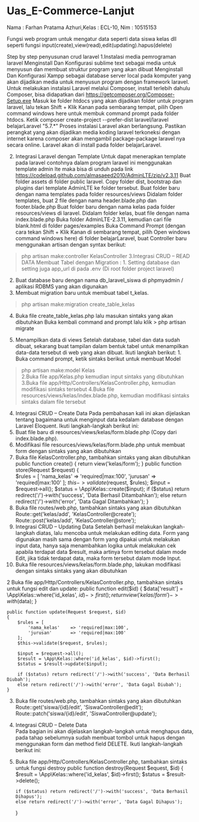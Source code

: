 # Uas_E-Commerce-Lanjut
Nama : Farhan Pratama Azhuri,Kelas : ECL-10, Nim : 10515153

Fungsi web program untuk mengatur data seperti data siswa kelas dll seperti fungsi input(create),view(read),edit(updating).hapus(delete)


Step by step penyusunan crud laravel
1.Instalasi media pemrograman laravel
Menginstall Dan Konfigurasi sublime text sebagai media untuk menyusun dan membuat struktur program yang akan dibuat 
Menginstall Dan Konfigurasi Xampp sebagai database server local pada komputer yang akan dijadikan media untuk menyusun program dengan framework laravel.
Untuk melakukan instalasi Laravel melalui Composer, install terlebih dahulu Composer, bisa didapatkan dari https://getcomposer.org/Composer-Setup.exe
Masuk ke folder htdocs yang akan dijadikan folder untuk program laravel, lalu tekan Shift + Klik Kanan pada sembarang tempat, pilih Open command windows here untuk membuk command prompt pada folder htdocs.
Ketik composer create-project --prefer-dist laravel/laravel belajarLaravel "5.7.*"
Proses instalasi Laravel akan berlangsung. Pastikan perangkat yang akan dijadikan media koding laravel terkoneksi dengan internet karena composer akan mengambil package-package laravel nya secara online. Laravel akan di install pada folder belajarLaravel. 


2. Integrasi Laravel dengan Template
Untuk dapat menerapkan template pada laravel contohnya dalam program laravel ini menggunakan template admin lte maka bisa di unduh pada link https://codeload.github.com/almasaeed2010/AdminLTE/zip/v2.3.11
Buat folder assets di folder public laravel. Copy folder dist, bootstrap dan plugins  dari template AdminLTE ke folder tersebut.                                                                                                                                                Buat folder baru dengan nama templates pada folder resources/views
Didalam folder templates, buat 2 file dengan nama header.blade.php dan footer.blade.php
Buat folder baru dengan nama kelas pada folder resources/views di laravel.
Didalam folder kelas, buat file dengan nama index.blade.php
Buka folder AdminLTE-2.3.11, kemudian cari file blank.html di folder pages/examples
Buka Command Prompt (dengan cara tekan Shift + Klik Kanan di sembarang tempat, pilih Open windows command windows here) di folder belajarLaravel, buat Controller baru menggunakan artisan dengan syntax berikut: 
> php artisan make:controller KelasController
3.Integrasi CRUD – READ DATA
Membuat Tabel dengan Migration
: 1. Setting database dan setting juga app_url di pada .env (Di root folder project laravel) 
 2. Buat database baru dengan nama db_laravel_siswa di phpmyadmin / aplikasi RDBMS  yang akan digunakan
3. Membuat migration baru untuk membuat tabel t_kelas.
> php artisan make:migration create_table_kelas
4. Buka file create_table_kelas.php lalu masukan sintaks yang akan dibutuhkan
Buka kembali command and prompt lalu klik > php artisan migrate


3. Menampilkan data di views 
Setelah database, tabel dan data sudah dibuat, sekarang buat tampilan dalam bentuk tabel untuk menampilkan data-data tersebut di web yang akan dibuat. 
Ikuti langkah berikut: 1. Buka command prompt, ketik sintaks berikut untuk membuat Model 
> php artisan make:model Kelas	
2.Buka file app/Kelas.php kemudian input sintaks yang dibutuhkan
3.Buka file app/Http/Controllers/KelasController.php, kemudian modifikasi sintaks tersebut
4.Buka file resources/views/kelas/index.blade.php, kemudian modifikasi sintaks sintaks dalam file tersebut



4. Integrasi CRUD – Create Data 
Pada pembahasan kali ini akan dijelaskan tentang bagaimana untuk menginput data kedalam database dengan Laravel Eloquent. 
Ikuti langkah-langkah berikut ini: 
1. Buat file baru di resources/views/kelas/form.blade.php (Copy dari index.blade.php).
2. Modifikasi file resources/views/kelas/form.blade.php untuk membuat form dengan sintaks yang akan dibutuhkan
3. Buka file KelasController.php, tambahkan sintaks yang akan dibutuhkan
  public function create()
    {
    	return view('kelas/form');
    }
    public function store(Request $request)
    {   
        $rules = [
            'nama_kelas'    => 'required|max:100', 
            'jurusan'       => 'required|max:100'
        ];
        $this->validate($request, $rules);
    	$input = $request->all();
    	$status = \App\Kelas::create($input);
        if ($status) return redirect('/')->with('success', 'Data Berhasil Ditambahkan');
        else return redirect('/')->with('error', 'Data Gagal Ditambahkan');
    }
4. Buka file routes/web.php, tambahkan sintaks yang akan dibutuhkan
Route::get('kelas/add', 'KelasController@create');
Route::post('kelas/add', 'KelasController@store');
5. Integrasi CRUD – Updating Data 
Setelah berhasil melakukan langkah-langkah diatas, lalu mencoba untuk melakukan editing data. Form yang digunakan masih sama dengan form yang dipakai untuk melakukan input data, hanya saja menambahkan logika untuk melakukan cek apabila terdapat data $result, maka artinya form tersebut dalam mode Edit, jika tidak terdapat data, maka form tersebut dalam mode Input. 
1. Buka file resources/views/kelas/form.blade.php, lakukan modifikasi dengan sintaks sintaks yang akan dibutuhkan



2 Buka file app/Http/Controllers/KelasController.php, tambahkan sintaks untuk fungsi edit dan update: 
public function edit($id)
    {
        $data['result'] = \App\Kelas::where('id_kelas', $id)->first();
        return view('kelas/form')->with($data);
    }

    public function update(Request $request, $id)
    {
        $rules = [
            'nama_kelas'    => 'required|max:100',
            'jurusan'       => 'required|max:100'
        ];
        $this->validate($request, $rules); 

        $input = $request->all();
        $result = \App\Kelas::where('id_kelas', $id)->first();
        $status = $result->update($input);

        if ($status) return redirect('/')->with('success', 'Data Berhasil Diubah');
        else return redirect('/')->with('error', 'Data Gagal Diubah');
    }
3. Buka file routes/web.php, tambahkan sintaks yang akan dibutuhkan
Route::get('siswa/{id}/edit', 'SiswaController@edit');
Route::patch('siswa/{id}/edit', 'SiswaController@update');
5. Integrasi CRUD – Delete Data  
Pada bagian ini akan dijelaskan langkah-langkah untuk menghapus data, pada tahap sebelumnya sudah membuat tombol untuk hapus dengan menggunakan form dan method field DELETE. Ikuti langkah-langkah berikut ini:
 1. Buka file app/Http/Controllers/KelasController.php, tambahkan sintaks untuk fungsi destroy
 public function destroy(Request $equest, $id)
    {
        $result = \App\Kelas::where('id_kelas', $id)->first();
        $status = $result->delete();

        if ($status) return redirect('/')->with('success', 'Data Berhasil Dihapus');
        else return redirect('/')->with('error', 'Data Gagal Dihapus');
    }
